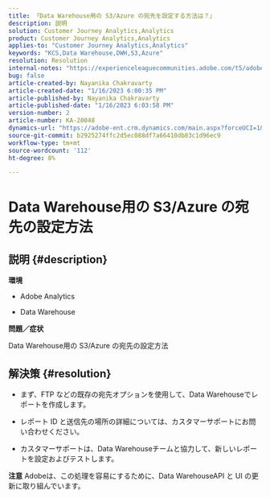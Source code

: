 ```yaml
---
title: 「Data Warehouse用の S3/Azure の宛先を設定する方法は？」
description: 説明
solution: Customer Journey Analytics,Analytics
product: Customer Journey Analytics,Analytics
applies-to: "Customer Journey Analytics,Analytics"
keywords: "KCS,Data Warehouse,DWH,S3,Azure"
resolution: Resolution
internal-notes: "https://experienceleaguecommunities.adobe.com/t5/adobe-analytics-ideas/amazon-s3-support-for-data-warehouse/idi-p/341037  Azure example: https://jira.corp.adobe.com/browse/AN-259530  S3 example: https://jira.corp.adobe.com/browse/AN-294769"
bug: false
article-created-by: Nayanika Chakravarty
article-created-date: "1/16/2023 6:00:35 PM"
article-published-by: Nayanika Chakravarty
article-published-date: "1/16/2023 6:03:58 PM"
version-number: 2
article-number: KA-20048
dynamics-url: "https://adobe-ent.crm.dynamics.com/main.aspx?forceUCI=1&pagetype=entityrecord&etn=knowledgearticle&id=fd7de4a8-c795-ed11-aad1-6045bd006149"
source-git-commit: b2925274ffc2d5ec088df7a66410db83c1d96ec9
workflow-type: tm+mt
source-wordcount: '112'
ht-degree: 8%

---
```


# Data Warehouse用の S3/Azure の宛先の設定方法

## 説明 {#description}


<b>環境</b>

- Adobe Analytics

- Data Warehouse

<b>問題／症状</b>

Data Warehouse用の S3/Azure の宛先の設定方法


## 解決策 {#resolution}


- まず、FTP などの既存の宛先オプションを使用して、Data Warehouseでレポートを作成します。

- レポート ID と送信先の場所の詳細については、カスタマーサポートにお問い合わせください。

- カスタマーサポートは、Data Warehouseチームと協力して、新しいレポートを設定およびテストします。

<b>注意</b>
Adobeは、この処理を容易にするために、Data WarehouseAPI と UI の更新に取り組んでいます。
